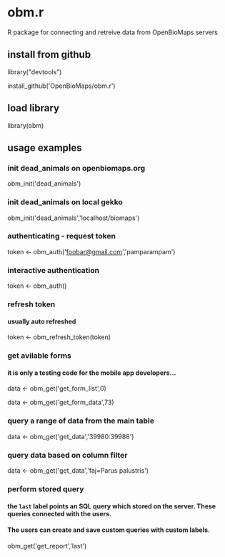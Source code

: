 # obm.r
R package for connecting and retreive data from OpenBioMaps servers

## install from github

library("devtools")

install_github('OpenBioMaps/obm.r')

## load library

library(obm)

## usage examples

### init dead_animals on openbiomaps.org
obm_init('dead_animals')

### init dead_animals on local gekko
obm_init('dead_animals','localhost/biomaps')

### authenticating - request token
token <- obm_auth('foobar@gmail.com','pamparampam')

### interactive authentication
token <- obm_auth()

### refresh token
#### usually auto refreshed
token <- obm_refresh_token(token)

### get avilable forms 
#### it is only a testing code for the mobile app developers...
data <- obm_get('get_form_list',0)

data <- obm_get('get_form_data',73)

### query a range of data from the main table 
data <- obm_get('get_data','39980:39988')

### query data based on column filter
data <- obm_get('get_data','faj=Parus palustris')

### perform stored query
#### the `last` label points an SQL query which stored on the server. These queries connected with the users. 
#### The users can create and save custom queries with custom labels.
obm_get('get_report','last')
